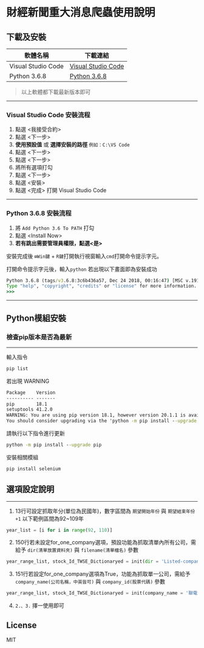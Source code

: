 # 財經新聞重大消息爬蟲使用說明

## 下載及安裝

| 軟體名稱 | 下載連結 |
| --- | --- |
| Visual Studio Code | [Visual Studio Code] |
| Python 3.6.8 | [Python 3.6.8] |

> 以上軟體都下載最新版本即可
---

### Visual Studio Code 安裝流程
1. 點選 <我接受合約>
2. 點選 <下一步>
3. **使用預設值** 或 **選擇安裝的路徑** ```例如：C:\VS Code``` 
4. 點選 <下一步>
5. 點選 <下一步>
6. 將所有選項打勾
7. 點選 <下一步>
8. 點選 <安裝>
9. 點選 <完成> 打開 Visual Studio Code
---

### Python 3.6.8 安裝流程

1. 將 ```Add Python 3.6 To PATH``` 打勾
2. 點選 \<Install Now\>
3. **若有跳出需要管理員權限，點選<是>**

安裝完成後 ```⊞Win鍵``` + ```R鍵```打開執行視窗輸入```cmd```打開命令提示字元。

打開命令提示字元後，輸入```python``` 若出現以下畫面即為安裝成功
```cmd
Python 3.6.8 (tags/v3.6.8:3c6b436a57, Dec 24 2018, 00:16:47) [MSC v.1916 64 bit (AMD64)] on win32
Type "help", "copyright", "credits" or "license" for more information.
>>>
```
---

## Python模組安裝
### 檢查pip版本是否為最新
---
輸入指令

```cmd
pip list
```

若出現 WARNING

```cmd
Package    Version
---------- -------
pip        18.1
setuptools 41.2.0
WARNING: You are using pip version 18.1, however version 20.1.1 is available.
You should consider upgrading via the 'python -m pip install --upgrade pip' command.
```

請執行以下指令進行更新

```cmd
python -m pip install --upgrade pip
```

安裝相關模組
```cmd
pip install selenium
```

## 選項設定說明
---
1. 13行可設定抓取年分(單位為民國年)，數字區間為 ```期望開始年份``` 與 ```期望結束年份+1``` 以下範例區間為92~109年

```python
year_list = [i for i in range(92, 110)]
```

2. 150行若未設定for_one_company選項，預設功能為抓取清單內所有公司，需給予 ```dir(清單放置資料夾)``` 與 ```filename(清單檔名)``` 參數
```python
year_range_list, stock_Id_TWSE_Dictionaryed = init(dir = 'Listed-company', filename = 'information.txt')#清單批次抓取
```

3. 151行若設定for_one_company選項為True，功能為抓取單一公司，需給予 ```company_name(公司名稱，中英皆可)``` 與 ```company_id(股票代碼)``` 參數
```python
year_range_list, stock_Id_TWSE_Dictionaryed = init(company_name = '聯電',company_id = 2303,for_one_company = True)
```

4. ```2.、3.``` 擇一使用即可

License
----
MIT

   [Visual Studio Code]: <https://code.visualstudio.com/>
   [Python 3.6.8]: <https://www.python.org/ftp/python/3.6.8/python-3.6.8-amd64.exe>
   [Tortoisegit]: <https://tortoisegit.org/>
   [Git]: <https://gitforwindows.org/>
